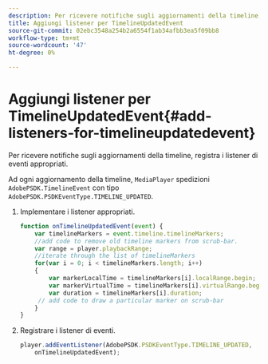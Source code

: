 ```yaml
---
description: Per ricevere notifiche sugli aggiornamenti della timeline, registra i listener di eventi appropriati.
title: Aggiungi listener per TimelineUpdatedEvent
source-git-commit: 02ebc3548a254b2a6554f1ab34afbb3ea5f09bb8
workflow-type: tm+mt
source-wordcount: '47'
ht-degree: 0%

---
```


# Aggiungi listener per TimelineUpdatedEvent{#add-listeners-for-timelineupdatedevent}

Per ricevere notifiche sugli aggiornamenti della timeline, registra i listener di eventi appropriati.

Ad ogni aggiornamento della timeline, `MediaPlayer` spedizioni `AdobePSDK.TimelineEvent` con tipo `AdobePSDK.PSDKEventType.TIMELINE_UPDATED`.
1. Implementare i listener appropriati.

   ```js
   function onTimelineUpdatedEvent(event) { 
       var timelineMarkers = event.timeline.timelineMarkers; 
       //add code to remove old timeline markers from scrub-bar. 
       var range = player.playbackRange; 
       //iterate through the list of timelineMarkers 
       for(var i = 0; i < timelineMarkers.length; i++) 
       { 
           var markerLocalTime = timelineMarkers[i].localRange.begin; 
           var markerVirtualTime = timelineMarkers[i].virtualRange.begin; 
           var duration = timelineMarkers[i].duration; 
        // add code to draw a particular marker on scrub-bar 
       }      
   }
   ```

1. Registrare i listener di eventi.

   ```js
   player.addEventListener(AdobePSDK.PSDKEventType.TIMELINE_UPDATED,  
       onTimelineUpdatedEvent);
   ```
